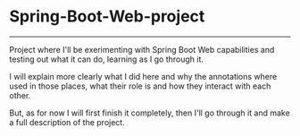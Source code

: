 # Spring-Boot-Web-project
---

Project where I'll be exerimenting with Spring Boot Web capabilities and testing out what it can do, learning as I go through it.

I will explain more clearly what I did here and why the annotations where used in those places, what their role is and how they interact with each other.

But, as for now I will first finish it completely, then I'll go through it and make a full description of the project.

